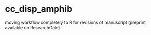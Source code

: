 # cc_disp_amphib

moving workflow completely to R for revisions of manuscript (preprint available on ResearchGate)
